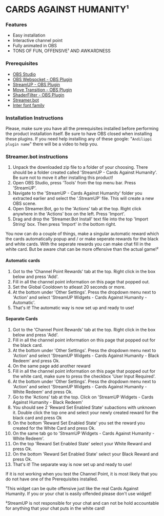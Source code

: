 # CARDS AGAINST HUMANITY¹

### Features
- Easy installation
- Interactive channel point
- Fully animated in OBS
- TONS OF FUN, OFFENSIVE¹ AND AWKARDNESS

### Prerequisites
- [OBS Studio](https://obsproject.com/)
- [OBS Websocket - OBS Plugin](https://obsproject.com/forum/resources/obs-websocket-remote-control-obs-studio-from-websockets.466/)
- [StreamUP - OBS Plugin](/plugin)
- [Move Transition - OBS Plugin](https://obsproject.com/forum/resources/move-transition.913/)
- [ShaderFilter - OBS Plugin](https://obsproject.com/forum/resources/obs-shaderfilter.775/)
- [Streamer.bot](https://streamer.bot)
- [Inter font family](https://rsms.me/inter/)

### Installation Instructions
Please, make sure you have all the prerequisites installed before performing the product installation itself.
Be sure to have OBS closed when installing these plugins.
If you need help installing any of these google: "`Andilippi plugin name`" there will be a video to help you.

### Streamer.bot instructions

1. Unpack the downloaded zip file to a folder of your choosing. There should be a folder created called 'StreamUP - Cards Against Humanity'. Be sure not to move it after installing this product!
2. Open OBS Studio, press 'Tools' from the top menu bar. Press 'StreamUP'.
3. Navigate to the 'StreamUP - Cards Against Humanity' folder you extracted earlier and select the '.StreamUP' file. This will create a new OBS scene.
4. Open Streamer.Bot, go to the 'Actions' tab at the top. Right click anywhere in the 'Actions' box on the left. Press 'Import'.
5. Drag and drop the 'Streamer.Bot Install' text file into the top 'Import String' box. Then press 'Import' in the bottom right. 

You now can do a couple of things, make a singular automatic reward which the cards automatically popup and / or make seperate rewards for the black and white cards. 
With the seperate rewards you can make chat fill in the white card. But be aware chat can be more offensive than the actual game!²
  
#### Automatic cards

1. Got to the 'Channel Point Rewards' tab at the top. Right click in the box below and press 'Add'.
2. Fill in all the channel point information on this page that popped out.
3. Set the Global Cooldown to atleast 20 seconds or more.
4. At the bottom under 'Other Settings'. Press the dropdown menu next to 'Action' and select 'StreamUP Widgets - Cards Against Humanity - Automatic'.
5. That's it! The automatic way is now set up and ready to use!

#### Separate Cards

1. Got to the 'Channel Point Rewards' tab at the top. Right click in the box below and press 'Add'.
2. Fill in all the channel point information on this page that popped out for the black card.
3. At the bottom under 'Other Settings'. Press the dropdown menu next to 'Action' and select 'StreamUP Widgets - Cards Against Humanity - Black Redeem' and press Ok.
4. On the same page add another reward
5. Fill in all the channel point information on this page that popped out for the white card, make sure to press the checkbox 'User Input Required'.
6. At the bottom under 'Other Settings'. Press the dropdown menu next to 'Action' and select 'StreamUP Widgets - Cards Against Humanity - White Redeem' and press Ok.
7. Go to the 'Actions' tab at the top. Click on 'StreamUP Widgets - Cards Against Humanity - Black Redeem'
8. You should see 2 'Reward Set Enabled State' subactions with unknown it. Double click the top one and select your newly created reward for the black card and press Ok
9. On the bottom 'Reward Set Enabled State' you set the reward you created for the White Card and press Ok.
10. On the same tab go to 'StreamUP Widgets - Cards Against Humanity - White Redeem'.
11. On the top 'Reward Set Enabled State' select your White Reward and press Ok.
12. On the bottom 'Reward Set Enabled State' select your Black Reward and press Ok.
13. That's it! The separate way is now set up and ready to use!

If it is not working when you test the Channel Point, it is most likely that you do not have one of the Prerequisites installed.

¹This widget can be quite offensive just like the real Cards Against Humanity. If you or your chat is easily offended please don't use widget!

²StreamUP is not responsible for your chat and can not be hold accountable for anything that your chat puts in the white card!
